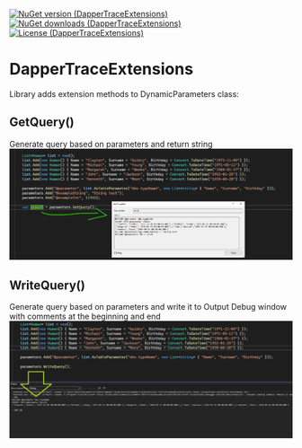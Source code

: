 [![NuGet version (DapperTraceExtensions)](https://img.shields.io/nuget/v/DapperTraceExtensions.svg?style=plastic)](https://www.nuget.org/packages/DapperTraceExtensions)
[![NuGet downloads (DapperTraceExtensions)](https://img.shields.io/nuget/dt/DapperTraceExtensions.svg?style=plastic)](https://www.nuget.org/packages/DapperTraceExtensions)
[![License (DapperTraceExtensions)](https://img.shields.io/github/license/pajawojciech/DapperTraceExtensions.svg?style=plastic)](https://github.com/pajawojciech/DapperTraceExtensions)

# DapperTraceExtensions
Library adds extension methods to DynamicParameters class:

## GetQuery()
Generate query based on parameters and return string 
![GetQuery example](https://raw.githubusercontent.com/pajawojciech/DapperTraceExtensions/main/docs/GetQueryExample.png)

## WriteQuery() 
Generate query based on parameters and write it to Output Debug window with comments at the beginning and end  
![WriteQuery example](https://raw.githubusercontent.com/pajawojciech/DapperTraceExtensions/main/docs/WriteQueryExample.png)